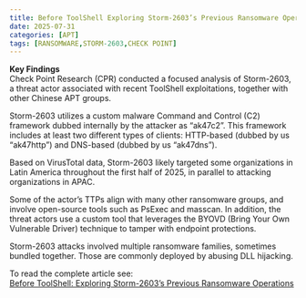 ```yaml
---
title: Before ToolShell Exploring Storm-2603’s Previous Ransomware Operations
date: 2025-07-31
categories: [APT]
tags: [RANSOMWARE,STORM-2603,CHECK POINT]
---
```


**Key Findings**  
Check Point Research (CPR) conducted a focused analysis of Storm-2603, a threat actor associated with recent ToolShell exploitations, together with other Chinese APT groups.  

Storm-2603 utilizes a custom malware Command and Control (C2) framework dubbed internally by the attacker as “ak47c2”. This framework includes at least two different types of clients: HTTP-based (dubbed by us “ak47http”) and DNS-based (dubbed by us “ak47dns”).  

Based on VirusTotal data, Storm-2603 likely targeted some organizations in Latin America throughout the first half of 2025, in parallel to attacking organizations in APAC.  

Some of the actor’s TTPs align with many other ransomware groups, and involve open-source tools such as PsExec and masscan. In addition, the threat actors use a custom tool that leverages the BYOVD (Bring Your Own Vulnerable Driver) technique to tamper with endpoint protections.  

Storm-2603 attacks involved multiple ransomware families, sometimes bundled together. Those are commonly deployed by abusing DLL hijacking.  

To read the complete article see:  
[Before ToolShell: Exploring Storm-2603’s Previous Ransomware Operations](https://research.checkpoint.com/2025/before-toolshell-exploring-storm-2603s-previous-ransomware-operations/) 